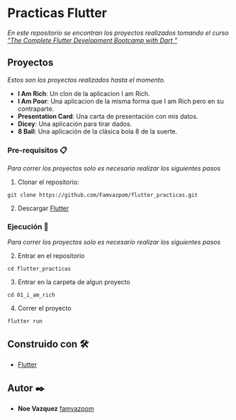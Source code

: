 # Practicas Flutter 

_En este repositorio se encontran los proyectos realizados tomando el curso ["The Complete Flutter Development Bootcamp with Dart
"](https://www.udemy.com/course/flutter-bootcamp-with-dart)_

## Proyectos

_Estos son los proyectos realizados hasta el momento._

* **I Am Rich**: Un clon de la aplicacion I am Rich.
* **I Am Poor**: Una aplicacion de la misma forma que I am Rich pero en su contraparte.
* **Presentation Card**: Una carta de presentación con mis datos.
* **Dicey**: Una aplicación para tirar dados.
* **8 Ball**: Una aplicación de la clásica bola 8 de la suerte.



### Pre-requisitos 📋

_Para correr los proyectos solo es necesario realizar los siguientes pasos_

1. Clonar el repositorio:

```
git clone https://github.com/Famvazpom/flutter_practicas.git
```
2. Descargar [Flutter](https://docs.flutter.dev/get-started/install)



### Ejecución 🔧
_Para correr los proyectos solo es necesario realizar los siguientes pasos_

2. Entrar en el repositorio
```
cd flutter_practicas
```
3. Entrar en la carpeta de algun proyecto
```
cd 01_i_am_rich
```
4. Correr el proyecto
```
flutter run
```

## Construido con 🛠️

* [Flutter](https://docs.flutter.dev/get-started/install) 

## Autor ✒️

* **Noe Vazquez** [famvazpom](https://github.com/Famvazpom)